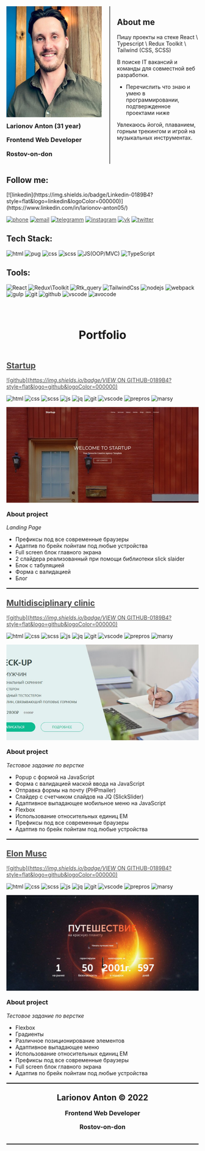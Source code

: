 <style type="text/css">
	
/* Измененные стили темы */

	header {
		background: #051F32 !important;
	}

	h3 {
		margin-top: 10px !important; 
	}

	a {
		color: #474747;
		transition: all 0.5s ease 0s;
	}

	a:hover {
		text-decoration: none;
		color: #0D70A3;
	}

	a:visited {
	text-decoration: none;
	}

	a:focus,
	a:active {
	outline: none;
	}

	aside#sidebar {
		display:none !important;
	}

	#main-content {
    float: none;
    width: 100% !important;
	}

	#main-content h1:before, #main-content h2:before, #main-content h3:before, #main-content h4:before {
		padding-right: 0;
    	margin-left: 0;
    	content: none;
	}

/* Собственные стили */

	.about__row {
		display:flex;
		margin: 0 0 20px 0;
	}

	.about__myphoto {
		flex: 0 0 250px;
	}
	
	.about__img {
    		width: 250px;
    		height: 290px;
	}
	
	.about__description {
		position: relative;
		padding: 0px 0px 0px 40px; 
		font-size: 14px;
	}
	.about__description:before {
		position: absolute;
		top: 0;
		left: 20px;
		content:'';
		width: 2px;
		height: 100%;
		background-color: #666;
	}

	.startup__title {
		text-align:center;
		font-size: 30px !important;
		margin: 80px 0 50px 0 !important;
	}

	.startup__row {
		position: relative;
		display:flex;
		flex-direction:column;
		margin: 0px 0px 20px 0px;
	}

	.startup__row::after {
		content: '';
		position: absolute;
		bottom: -5px;
		left: 0px;
		width: 100%;
		height: 2px;
		background-color: #000;
	}

	.startup__img {
		position:relative;
		flex: 0 0 250px;
		width: 100%;
		margin: 0 0 10px 0;
	}

	.startup__img>img {
		position: absolute;
    	width: 100%;
    	height: 100%;
    	top: 0;
    	left: 0;
    	-o-object-fit: cover;
    	object-fit: cover;
	}

	span {
		font-style:italic;
	}

	footer {
		position: relative;
		text-align: center;
		padding: 0px 0px 20px !important;
		margin: 0px !important;
	}

	footer::after {
		content: '';
		position: absolute;
		bottom: 0px;
		left: 0px;
		width: 100%;
		height: 2px;
		background-color: #000;
	}

/* Медиа запросы */

	@media (max-width:768px) {
		.about__row {
			flex-direction:column;
		}
		.about__myphoto {
			margin: 0px 0px 20px 0px; 
			text-align: center;
		}
	
		.about__description {
			padding: 0px 0px 0px 20px; 
		}
		
		.about__description:before {
			left: 10px;
		}
	
		.startup__title {
			margin: 50px 0 50px 0;
		}
	}

</style>

<!-- Блок краткой информации обо мне -->

<div class="about__row">
	<div class="about__myphoto">
		<img class="about__img" src="img/myphoto.jpg"/>
		<h3> Larionov Anton (31 year) </h3>
		<h3> Frontend Web Developer </h3>
		<h3> Rostov-on-don </h3>
	</div>
	<div class="about__description">
		<h2> About me </h2>
		<p> Пишу проекты на стеке React \ Typescript \ Redux Toolkit \ Tailwind (CSS, SCSS) </p>
		<p> В поиске IT вакансий и команды для совместной веб разработки. </p>
			<ul>
			<li> Перечислить что знаю и умею в программировании, подтвержденное проектами ниже </li> 
			</ul>
		<p> Увлекаюсь йогой, плаванием, горным трекингом и игрой на музыкальных инструментах. </p>
	</div>
</div>

<!-- Блок контактов -->

<h2>Follow me:</h2>
[![linkedin](https://img.shields.io/badge/Linkedin-0189B4?style=flat&logo=linkedin&logoColor=000000)](https://www.linkedin.com/in/larionov-anton05/)


[![phone](https://img.shields.io/badge/PHONE_+7_(988)_570_72_57-0189B4?style=flat&logo=apple&logoColor=D9D9D9)](tel:+79885707257)
[![email](https://img.shields.io/badge/EMAIL_larionovanton05@gmail.com-0189B4?style=flat&logo=gmail&logoColor=F44336)](mailto:larionovanton05@gmail.com)
[![telegramm](https://img.shields.io/badge/TELEGRAMM-0189B4?style=flat&logo=telegram&logoColor=1D97C9)](https://t.me/AntonLarionov1)
[![instagram](https://img.shields.io/badge/INSTARAM-0189B4?style=flat&logo=instagram&logoColor=B83092)](https://www.instagram.com/seignior.anlarion/)
[![vk](https://img.shields.io/badge/VKONTACTE-0189B4?style=flat&logo=vk&logoColor=5181B8)](https://vk.com/larionov66)
[![twitter](https://img.shields.io/badge/TWITTER-0189B4?style=flat&logo=twitter&logoColor=209BF3)](https://twitter.com/larionov_anton1)

<!-- Блок стека технологий -->

<h2>Tech Stack:</h2>

![html](https://img.shields.io/badge/HTML5-7A8573?style=flat&logo=html5&logoColor=E34F26)
![pug](https://img.shields.io/badge/PUG-7A8573?style=flat&logo=pug&logoColor=A86454)
![css](https://img.shields.io/badge/CSS3-7A8573?style=flat&logo=css3&logoColor=117B11)
![scss](https://img.shields.io/badge/SCSS-7A8573?style=flat&logo=sass&logoColor=D05385)
![JS(OOP/MVC)](https://img.shields.io/badge/JS_(OOP/MVC)-7A8573?style=flat&logo=javascript&logoColor=F7E01D)
![TypeScript](https://img.shields.io/badge/TYPE_SCRIPT-7A8573?style=flat&logo=typescript&logoColor=3179C7)

<h2>Tools:</h2>

![React](https://img.shields.io/badge/REACT-7A8573?style=flat&logo=react&logoColor=5BDFF9)
![Redux\Toolkit](https://img.shields.io/badge/REDUX_TOOLKIT-7A8573?style=flat&logo=redux&logoColor=764ABC)
![Rtk_query](https://img.shields.io/badge/RTK_QUERY-7A8573?style=flat&logo=redux&logoColor=764ABC)
![TailwindCss](https://img.shields.io/badge/TAILWIND_CSS-7A8573?style=flat&logo=tailwindcss&logoColor=38BDF8)
![nodejs](https://img.shields.io/badge/NODE.JS-7A8573?style=flat&logo=node.js&logoColor=7BB065)
![webpack](https://img.shields.io/badge/WEBPACK-7A8573?style=flat&logo=webpack&logoColor=1B77C3)
![gulp](https://img.shields.io/badge/GULP-7A8573?style=flat&logo=gulp&logoColor=E84C51)
![git](https://img.shields.io/badge/GIT-7A8573?style=flat&logo=git&logoColor=DF4C37)
![github](https://img.shields.io/badge/GITHUB-7A8573?style=flat&logo=github&logoColor=000000)
![vscode](https://img.shields.io/badge/VSCODE-7A8573?style=flat&logo=Visualstudio&logoColor=0278CB)
![avocode](https://img.shields.io/badge/AVOCODE-7A8573?style=flat&logo=adobephotoshop&logoColor=00BD87)



<!-- Блок проекта - Landig page startup -->

<h1 class="startup__title">Portfolio</h1>
<h2><a href="https://larionov-anton.github.io/startup/">Startup</a></h2>

[![github](https://img.shields.io/badge/VIEW ON GITHUB-0189B4?style=flat&logo=github&logoColor=000000)](https://github.com/Larionov-Anton/startup)

![html](https://img.shields.io/badge/HTML5-701E16?style=plastic&logo=html5&logoColor=E34F26)
![css](https://img.shields.io/badge/CSS3-701E16?style=plastic&logo=css3&logoColor=117B11)
![scss](https://img.shields.io/badge/SCSS-701E16?style=plastic&logo=sass&logoColor=D05385)
![js](https://img.shields.io/badge/JAVASCRIPT-701E16?style=plastic&logo=javascript&logoColor=F7E01D)
![jq](https://img.shields.io/badge/JQUERY-701E16?style=plastic&logo=jquery&logoColor=193657)
![git](https://img.shields.io/badge/GIT-701E16?style=plastic&logo=git&logoColor=DF4C37)
![vscode](https://img.shields.io/badge/VSCODE-701E16?style=plastic&logo=Visualstudio&logoColor=0278CB)
![prepros](https://img.shields.io/badge/PREPROS-701E16?style=plastic&logo=webpack&logoColor=20C4E1)
![marsy](https://img.shields.io/badge/MARSY-701E16?style=plastic&logo=adobephotoshop&logoColor=FCEC7D)

<div class="startup__row">
	<a href="https://larionov-anton.github.io/startup/" class="startup__img"><img src="img/startup.jpg"/></a>
	<div class="startup__description">
		<h3>About project</h3>
		<p><span>Landing Page</span></p>
		<ul>
			<li>Префиксы под все современные браузеры</li>
			<li>Адаптив по брейк пойнтам под любые устройства </li>
			<li>Full screen блок главного экрана</li>
			<li>2 слайдера реализованный при помощи библиотеки slick slaider</li>
			<li>Блок с табуляцией</li>
			<li>Форма с валидацией</li>
			<li>Блог</li>
			</ul>
		</div>
	</div>


<!-- Блок проекта - Тестовое задание по верстке Rocket_Business -->

<h2><a href="https://larionov-anton.github.io/test_Rocket_Business/">Multidisciplinary clinic</a></h2>

[![github](https://img.shields.io/badge/VIEW ON GITHUB-0189B4?style=flat&logo=github&logoColor=000000)](https://github.com/Larionov-Anton/test_Rocket_Business)

![html](https://img.shields.io/badge/HTML5-1FA181?style=plastic&logo=html5&logoColor=E34F26)
![css](https://img.shields.io/badge/CSS3-1FA181?style=plastic&logo=css3&logoColor=117B11)
![scss](https://img.shields.io/badge/SCSS-1FA181?style=plastic&logo=sass&logoColor=D05385)
![js](https://img.shields.io/badge/JAVASCRIPT-1FA181?style=plastic&logo=javascript&logoColor=F7E01D)
![jq](https://img.shields.io/badge/JQUERY-1FA181?style=plastic&logo=jquery&logoColor=193657)
![git](https://img.shields.io/badge/GIT-1FA181?style=plastic&logo=git&logoColor=DF4C37)
![vscode](https://img.shields.io/badge/VSCODE-1FA181?style=plastic&logo=Visualstudio&logoColor=0278CB)
![prepros](https://img.shields.io/badge/PREPROS-1FA181?style=plastic&logo=webpack&logoColor=20C4E1)
![marsy](https://img.shields.io/badge/MARSY-1FA181?style=plastic&logo=adobephotoshop&logoColor=FCEC7D)

<div class="startup__row">
	<a href="https://larionov-anton.github.io/test_Rocket_Business/" class="startup__img"><img src="img/rocket.jpg"/></a>
	<div class="startup__description">
		<h3>About project</h3>
		<p><span>Тестовое задание по верстке</span></p>
		<ul>
			<li>Popup c формой на JavaScript</li>
			<li>Форма с валидацией маской ввода на JavaScript</li>
			<li>Отправка формы на почту (PHPmailer)</li>
			<li>Слайдер с счетчиком слайдов на JQ (SlickSlider)</li>
			<li>Адаптивное выпадающее мобильное меню на JavaScript</li>
			<li>Flexbox</li>
			<li>Использование относительных единиц EM</li>
			<li>Префиксы под все современные браузеры</li>
			<li>Адаптив по брейк пойнтам под любые устройства </li>
			</ul>
		</div>
	</div>



<!-- Блок проекта - Тестовое задание по верстке Elon Musc -->

<h2><a href="https://larionov-anton.github.io/Elon_Musc/">Elon Musc</a></h2>

[![github](https://img.shields.io/badge/VIEW ON GITHUB-0189B4?style=flat&logo=github&logoColor=000000)](https://github.com/Larionov-Anton/Elon_Musc)

![html](https://img.shields.io/badge/HTML5-0c161e?style=plastic&logo=html5&logoColor=E34F26)
![css](https://img.shields.io/badge/CSS3-0c161e?style=plastic&logo=css3&logoColor=117B11)
![scss](https://img.shields.io/badge/SCSS-0c161e?style=plastic&logo=sass&logoColor=D05385)
![js](https://img.shields.io/badge/JAVASCRIPT-0c161e?style=plastic&logo=javascript&logoColor=F7E01D)
![jq](https://img.shields.io/badge/JQUERY-0c161e?style=plastic&logo=jquery&logoColor=193657)
![git](https://img.shields.io/badge/GIT-0c161e?style=plastic&logo=git&logoColor=DF4C37)
![vscode](https://img.shields.io/badge/VSCODE-0c161e?style=plastic&logo=Visualstudio&logoColor=0278CB)
![prepros](https://img.shields.io/badge/PREPROS-0c161e?style=plastic&logo=webpack&logoColor=20C4E1)
![marsy](https://img.shields.io/badge/MARSY-0c161e?style=plastic&logo=adobephotoshop&logoColor=FCEC7D)

<div class="startup__row">
	<a href="https://larionov-anton.github.io/Elon_Musc/" class="startup__img"><img src="img/Elon_Musc.jpg"/></a>
	<div class="startup__description">
		<h3>About project</h3>
		<p><span>Тестовое задание по верстке</span></p>
		<ul>
			<li>Flexbox</li>
			<li>Градиенты</li>
			<li>Различное позиционирование элементов</li>
			<li>Адаптивное выпадающее меню</li>
			<li>Использование относительных единиц EM</li>
			<li>Префиксы под все современные браузеры</li>
			<li>Full screen блок главного экрана</li>
			<li>Адаптив по брейк пойнтам под любые устройства </li>
			</ul>
		</div>
	</div>

<!-- Подвал сайта -->

<footer>
	<h2>Larionov Anton © 2022</h2>
	<h3>Frontend Web Developer</h3>
	<h3>Rostov-on-don</h3>
</footer>


